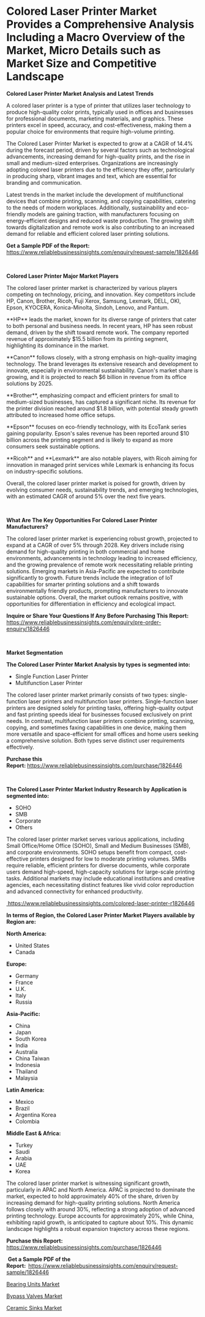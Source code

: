 <p><h1>Colored Laser Printer Market Provides a Comprehensive Analysis Including a Macro Overview of the Market, Micro Details such as Market Size and Competitive Landscape</h1></p><p><strong>Colored Laser Printer Market Analysis and Latest Trends</strong></p>
<p><p>A colored laser printer is a type of printer that utilizes laser technology to produce high-quality color prints, typically used in offices and businesses for professional documents, marketing materials, and graphics. These printers excel in speed, accuracy, and cost-effectiveness, making them a popular choice for environments that require high-volume printing.</p><p>The Colored Laser Printer Market is expected to grow at a CAGR of 14.4% during the forecast period, driven by several factors such as technological advancements, increasing demand for high-quality prints, and the rise in small and medium-sized enterprises. Organizations are increasingly adopting colored laser printers due to the efficiency they offer, particularly in producing sharp, vibrant images and text, which are essential for branding and communication.</p><p>Latest trends in the market include the development of multifunctional devices that combine printing, scanning, and copying capabilities, catering to the needs of modern workplaces. Additionally, sustainability and eco-friendly models are gaining traction, with manufacturers focusing on energy-efficient designs and reduced waste production. The growing shift towards digitalization and remote work is also contributing to an increased demand for reliable and efficient colored laser printing solutions.</p></p>
<p><strong>Get a Sample PDF of the Report:&nbsp;</strong> <a href="https://www.reliablebusinessinsights.com/enquiry/request-sample/1826446?utm_campaign=96&utm_medium=2&utm_source=Github&utm_content=ia&utm_term=18022025&utm_id=colored-laser-printer">https://www.reliablebusinessinsights.com/enquiry/request-sample/1826446</a></p>
<p>&nbsp;</p>
<p><strong>Colored Laser Printer Major Market Players</strong></p>
<p><p>The colored laser printer market is characterized by various players competing on technology, pricing, and innovation. Key competitors include HP, Canon, Brother, Ricoh, Fuji Xerox, Samsung, Lexmark, DELL, OKI, Epson, KYOCERA, Konica-Minolta, Sindoh, Lenovo, and Pantum.</p><p>**HP** leads the market, known for its diverse range of printers that cater to both personal and business needs. In recent years, HP has seen robust demand, driven by the shift toward remote work. The company reported revenue of approximately $15.5 billion from its printing segment, highlighting its dominance in the market.</p><p>**Canon** follows closely, with a strong emphasis on high-quality imaging technology. The brand leverages its extensive research and development to innovate, especially in environmental sustainability. Canon's market share is growing, and it is projected to reach $6 billion in revenue from its office solutions by 2025.</p><p>**Brother**, emphasizing compact and efficient printers for small to medium-sized businesses, has captured a significant niche. Its revenue for the printer division reached around $1.8 billion, with potential steady growth attributed to increased home office setups.</p><p>**Epson** focuses on eco-friendly technology, with its EcoTank series gaining popularity. Epson's sales revenue has been reported around $10 billion across the printing segment and is likely to expand as more consumers seek sustainable options.</p><p>**Ricoh** and **Lexmark** are also notable players, with Ricoh aiming for innovation in managed print services while Lexmark is enhancing its focus on industry-specific solutions.</p><p>Overall, the colored laser printer market is poised for growth, driven by evolving consumer needs, sustainability trends, and emerging technologies, with an estimated CAGR of around 5% over the next five years.</p></p>
<p>&nbsp;</p>
<p><strong>What Are The Key Opportunities For Colored Laser Printer Manufacturers?</strong></p>
<p><p>The colored laser printer market is experiencing robust growth, projected to expand at a CAGR of over 5% through 2028. Key drivers include rising demand for high-quality printing in both commercial and home environments, advancements in technology leading to increased efficiency, and the growing prevalence of remote work necessitating reliable printing solutions. Emerging markets in Asia-Pacific are expected to contribute significantly to growth. Future trends include the integration of IoT capabilities for smarter printing solutions and a shift towards environmentally friendly products, prompting manufacturers to innovate sustainable options. Overall, the market outlook remains positive, with opportunities for differentiation in efficiency and ecological impact.</p></p>
<p><strong>Inquire or Share Your Questions If Any Before Purchasing This Report:</strong> <a href="https://www.reliablebusinessinsights.com/enquiry/pre-order-enquiry/1826446?utm_campaign=96&utm_medium=2&utm_source=Github&utm_content=ia&utm_term=18022025&utm_id=colored-laser-printer">https://www.reliablebusinessinsights.com/enquiry/pre-order-enquiry/1826446</a></p>
<p>&nbsp;</p>
<p><strong>Market Segmentation</strong></p>
<p><strong>The Colored Laser Printer Market Analysis by types is segmented into:</strong></p>
<p><ul><li>Single Function Laser Printer</li><li>Multifunction Laser Printer</li></ul></p>
<p><p>The colored laser printer market primarily consists of two types: single-function laser printers and multifunction laser printers. Single-function laser printers are designed solely for printing tasks, offering high-quality output and fast printing speeds ideal for businesses focused exclusively on print needs. In contrast, multifunction laser printers combine printing, scanning, copying, and sometimes faxing capabilities in one device, making them more versatile and space-efficient for small offices and home users seeking a comprehensive solution. Both types serve distinct user requirements effectively.</p></p>
<p><strong>Purchase this Report:&nbsp;</strong><a href="https://www.reliablebusinessinsights.com/purchase/1826446?utm_campaign=96&utm_medium=2&utm_source=Github&utm_content=ia&utm_term=18022025&utm_id=colored-laser-printer">https://www.reliablebusinessinsights.com/purchase/1826446</a></p>
<p>&nbsp;</p>
<p><strong>The Colored Laser Printer Market Industry Research by Application is segmented into:</strong></p>
<p><ul><li>SOHO</li><li>SMB</li><li>Corporate</li><li>Others</li></ul></p>
<p><p>The colored laser printer market serves various applications, including Small Office/Home Office (SOHO), Small and Medium Businesses (SMB), and corporate environments. SOHO setups benefit from compact, cost-effective printers designed for low to moderate printing volumes. SMBs require reliable, efficient printers for diverse documents, while corporate users demand high-speed, high-capacity solutions for large-scale printing tasks. Additional markets may include educational institutions and creative agencies, each necessitating distinct features like vivid color reproduction and advanced connectivity for enhanced productivity.</p></p>
<p><a href="https://www.reliablebusinessinsights.com/colored-laser-printer-r1826446?utm_campaign=96&utm_medium=2&utm_source=Github&utm_content=ia&utm_term=18022025&utm_id=colored-laser-printer">&nbsp;https://www.reliablebusinessinsights.com/colored-laser-printer-r1826446</a></p>
<p><strong>In terms of Region, the Colored Laser Printer Market Players available by Region are:</strong></p>
<p>
    <p> <strong> North America: </strong>
        <ul>
            <li>United States</li>
            <li>Canada</li>
        </ul>
        </p> 
    <p> <strong> Europe: </strong>
        <ul>
            <li>Germany</li>
            <li>France</li>
            <li>U.K.</li>
            <li>Italy</li>
            <li>Russia</li>
        </ul>
        </p> 
    <p> <strong> Asia-Pacific: </strong>
        <ul>
            <li>China</li>
            <li>Japan</li>
            <li>South Korea</li>
            <li>India</li>
            <li>Australia</li>
            <li>China Taiwan</li>
            <li>Indonesia</li>
            <li>Thailand</li>
            <li>Malaysia</li>
        </ul>
        </p> 
    <p> <strong> Latin America: </strong>
        <ul>
            <li>Mexico</li>
            <li>Brazil</li>
            <li>Argentina Korea</li>
            <li>Colombia</li>
        </ul>
        </p> 
    <p> <strong> Middle East & Africa: </strong>
        <ul>
            <li>Turkey</li>
            <li>Saudi</li>
            <li>Arabia</li>
            <li>UAE</li>
            <li>Korea</li>
        </ul>
    </p>
    </p>
<p><p>The colored laser printer market is witnessing significant growth, particularly in APAC and North America. APAC is projected to dominate the market, expected to hold approximately 40% of the share, driven by increasing demand for high-quality printing solutions. North America follows closely with around 30%, reflecting a strong adoption of advanced printing technology. Europe accounts for approximately 20%, while China, exhibiting rapid growth, is anticipated to capture about 10%. This dynamic landscape highlights a robust expansion trajectory across these regions.</p></p>
<p><strong>Purchase this Report: </strong><a href="https://www.reliablebusinessinsights.com/purchase/1826446?utm_campaign=96&utm_medium=2&utm_source=Github&utm_content=ia&utm_term=18022025&utm_id=colored-laser-printer">https://www.reliablebusinessinsights.com/purchase/1826446</a></p>
<p>&nbsp;<strong>Get a Sample PDF of the Report:&nbsp;&nbsp;</strong><a href="https://www.reliablebusinessinsights.com/enquiry/request-sample/1826446?utm_campaign=96&utm_medium=2&utm_source=Github&utm_content=ia&utm_term=18022025&utm_id=colored-laser-printer">https://www.reliablebusinessinsights.com/enquiry/request-sample/1826446</a></p>
<p><strong></strong></p>
<p><p><a href="https://github.com/wwwkeltoum/Market-Research-Report-List-5/blob/main/bearing-units-market.md?utm_campaign=96&utm_medium=2&utm_source=Github&utm_content=ia&utm_term=18022025&utm_id=colored-laser-printer">Bearing Units Market</a></p><p><a href="https://github.com/jamesgomez337/Market-Research-Report-List-1/blob/main/bypass-valves-market.md?utm_campaign=96&utm_medium=2&utm_source=Github&utm_content=ia&utm_term=18022025&utm_id=colored-laser-printer">Bypass Valves Market</a></p><p><a href="https://github.com/porstheftyux/Market-Research-Report-List-1/blob/main/ceramic-sinks-market.md?utm_campaign=96&utm_medium=2&utm_source=Github&utm_content=ia&utm_term=18022025&utm_id=colored-laser-printer">Ceramic Sinks Market</a></p></p>
